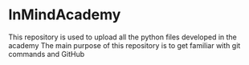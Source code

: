 # InMindAcademy
This repository is used to upload all the python files developed in the academy
The main purpose of this repository is to get familiar with git commands and GitHub
